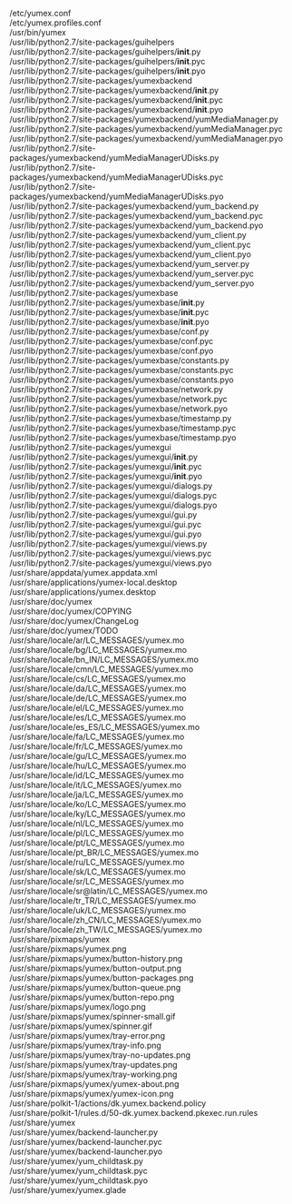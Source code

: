 /etc/yumex.conf  
/etc/yumex.profiles.conf  
/usr/bin/yumex  
/usr/lib/python2.7/site-packages/guihelpers  
/usr/lib/python2.7/site-packages/guihelpers/__init__.py  
/usr/lib/python2.7/site-packages/guihelpers/__init__.pyc  
/usr/lib/python2.7/site-packages/guihelpers/__init__.pyo  
/usr/lib/python2.7/site-packages/yumexbackend  
/usr/lib/python2.7/site-packages/yumexbackend/__init__.py  
/usr/lib/python2.7/site-packages/yumexbackend/__init__.pyc  
/usr/lib/python2.7/site-packages/yumexbackend/__init__.pyo  
/usr/lib/python2.7/site-packages/yumexbackend/yumMediaManager.py  
/usr/lib/python2.7/site-packages/yumexbackend/yumMediaManager.pyc  
/usr/lib/python2.7/site-packages/yumexbackend/yumMediaManager.pyo  
/usr/lib/python2.7/site-packages/yumexbackend/yumMediaManagerUDisks.py  
/usr/lib/python2.7/site-packages/yumexbackend/yumMediaManagerUDisks.pyc  
/usr/lib/python2.7/site-packages/yumexbackend/yumMediaManagerUDisks.pyo  
/usr/lib/python2.7/site-packages/yumexbackend/yum_backend.py  
/usr/lib/python2.7/site-packages/yumexbackend/yum_backend.pyc  
/usr/lib/python2.7/site-packages/yumexbackend/yum_backend.pyo  
/usr/lib/python2.7/site-packages/yumexbackend/yum_client.py  
/usr/lib/python2.7/site-packages/yumexbackend/yum_client.pyc  
/usr/lib/python2.7/site-packages/yumexbackend/yum_client.pyo  
/usr/lib/python2.7/site-packages/yumexbackend/yum_server.py  
/usr/lib/python2.7/site-packages/yumexbackend/yum_server.pyc  
/usr/lib/python2.7/site-packages/yumexbackend/yum_server.pyo  
/usr/lib/python2.7/site-packages/yumexbase  
/usr/lib/python2.7/site-packages/yumexbase/__init__.py  
/usr/lib/python2.7/site-packages/yumexbase/__init__.pyc  
/usr/lib/python2.7/site-packages/yumexbase/__init__.pyo  
/usr/lib/python2.7/site-packages/yumexbase/conf.py  
/usr/lib/python2.7/site-packages/yumexbase/conf.pyc  
/usr/lib/python2.7/site-packages/yumexbase/conf.pyo  
/usr/lib/python2.7/site-packages/yumexbase/constants.py  
/usr/lib/python2.7/site-packages/yumexbase/constants.pyc  
/usr/lib/python2.7/site-packages/yumexbase/constants.pyo  
/usr/lib/python2.7/site-packages/yumexbase/network.py  
/usr/lib/python2.7/site-packages/yumexbase/network.pyc  
/usr/lib/python2.7/site-packages/yumexbase/network.pyo  
/usr/lib/python2.7/site-packages/yumexbase/timestamp.py  
/usr/lib/python2.7/site-packages/yumexbase/timestamp.pyc  
/usr/lib/python2.7/site-packages/yumexbase/timestamp.pyo  
/usr/lib/python2.7/site-packages/yumexgui  
/usr/lib/python2.7/site-packages/yumexgui/__init__.py  
/usr/lib/python2.7/site-packages/yumexgui/__init__.pyc  
/usr/lib/python2.7/site-packages/yumexgui/__init__.pyo  
/usr/lib/python2.7/site-packages/yumexgui/dialogs.py  
/usr/lib/python2.7/site-packages/yumexgui/dialogs.pyc  
/usr/lib/python2.7/site-packages/yumexgui/dialogs.pyo  
/usr/lib/python2.7/site-packages/yumexgui/gui.py  
/usr/lib/python2.7/site-packages/yumexgui/gui.pyc  
/usr/lib/python2.7/site-packages/yumexgui/gui.pyo  
/usr/lib/python2.7/site-packages/yumexgui/views.py  
/usr/lib/python2.7/site-packages/yumexgui/views.pyc  
/usr/lib/python2.7/site-packages/yumexgui/views.pyo  
/usr/share/appdata/yumex.appdata.xml  
/usr/share/applications/yumex-local.desktop  
/usr/share/applications/yumex.desktop  
/usr/share/doc/yumex  
/usr/share/doc/yumex/COPYING  
/usr/share/doc/yumex/ChangeLog  
/usr/share/doc/yumex/TODO  
/usr/share/locale/ar/LC_MESSAGES/yumex.mo  
/usr/share/locale/bg/LC_MESSAGES/yumex.mo  
/usr/share/locale/bn_IN/LC_MESSAGES/yumex.mo  
/usr/share/locale/cmn/LC_MESSAGES/yumex.mo  
/usr/share/locale/cs/LC_MESSAGES/yumex.mo  
/usr/share/locale/da/LC_MESSAGES/yumex.mo  
/usr/share/locale/de/LC_MESSAGES/yumex.mo  
/usr/share/locale/el/LC_MESSAGES/yumex.mo  
/usr/share/locale/es/LC_MESSAGES/yumex.mo  
/usr/share/locale/es_ES/LC_MESSAGES/yumex.mo  
/usr/share/locale/fa/LC_MESSAGES/yumex.mo  
/usr/share/locale/fr/LC_MESSAGES/yumex.mo  
/usr/share/locale/gu/LC_MESSAGES/yumex.mo  
/usr/share/locale/hu/LC_MESSAGES/yumex.mo  
/usr/share/locale/id/LC_MESSAGES/yumex.mo  
/usr/share/locale/it/LC_MESSAGES/yumex.mo  
/usr/share/locale/ja/LC_MESSAGES/yumex.mo  
/usr/share/locale/ko/LC_MESSAGES/yumex.mo  
/usr/share/locale/ky/LC_MESSAGES/yumex.mo  
/usr/share/locale/nl/LC_MESSAGES/yumex.mo  
/usr/share/locale/pl/LC_MESSAGES/yumex.mo  
/usr/share/locale/pt/LC_MESSAGES/yumex.mo  
/usr/share/locale/pt_BR/LC_MESSAGES/yumex.mo  
/usr/share/locale/ru/LC_MESSAGES/yumex.mo  
/usr/share/locale/sk/LC_MESSAGES/yumex.mo  
/usr/share/locale/sr/LC_MESSAGES/yumex.mo  
/usr/share/locale/sr@latin/LC_MESSAGES/yumex.mo  
/usr/share/locale/tr_TR/LC_MESSAGES/yumex.mo  
/usr/share/locale/uk/LC_MESSAGES/yumex.mo  
/usr/share/locale/zh_CN/LC_MESSAGES/yumex.mo  
/usr/share/locale/zh_TW/LC_MESSAGES/yumex.mo  
/usr/share/pixmaps/yumex  
/usr/share/pixmaps/yumex.png  
/usr/share/pixmaps/yumex/button-history.png  
/usr/share/pixmaps/yumex/button-output.png  
/usr/share/pixmaps/yumex/button-packages.png  
/usr/share/pixmaps/yumex/button-queue.png  
/usr/share/pixmaps/yumex/button-repo.png  
/usr/share/pixmaps/yumex/logo.png  
/usr/share/pixmaps/yumex/spinner-small.gif  
/usr/share/pixmaps/yumex/spinner.gif  
/usr/share/pixmaps/yumex/tray-error.png  
/usr/share/pixmaps/yumex/tray-info.png  
/usr/share/pixmaps/yumex/tray-no-updates.png  
/usr/share/pixmaps/yumex/tray-updates.png  
/usr/share/pixmaps/yumex/tray-working.png  
/usr/share/pixmaps/yumex/yumex-about.png  
/usr/share/pixmaps/yumex/yumex-icon.png  
/usr/share/polkit-1/actions/dk.yumex.backend.policy  
/usr/share/polkit-1/rules.d/50-dk.yumex.backend.pkexec.run.rules  
/usr/share/yumex  
/usr/share/yumex/backend-launcher.py  
/usr/share/yumex/backend-launcher.pyc  
/usr/share/yumex/backend-launcher.pyo  
/usr/share/yumex/yum_childtask.py  
/usr/share/yumex/yum_childtask.pyc  
/usr/share/yumex/yum_childtask.pyo  
/usr/share/yumex/yumex.glade  

